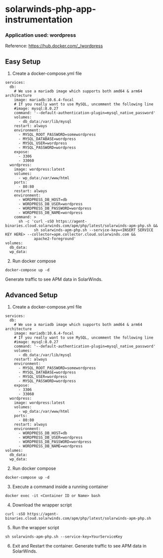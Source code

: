 # solarwinds-php-app-instrumentation

### Application used: wordpress

Reference: https://hub.docker.com/_/wordpress

## Easy Setup
1) Create a docker-compose.yml file
```
services:
  db:
    # We use a mariadb image which supports both amd64 & arm64 architecture
    image: mariadb:10.6.4-focal
    # If you really want to use MySQL, uncomment the following line
    #image: mysql:8.0.27
    command: '--default-authentication-plugin=mysql_native_password'
    volumes:
      - db_data:/var/lib/mysql
    restart: always
    environment:
      - MYSQL_ROOT_PASSWORD=somewordpress
      - MYSQL_DATABASE=wordpress
      - MYSQL_USER=wordpress
      - MYSQL_PASSWORD=wordpress
    expose:
      - 3306
      - 33060
  wordpress:
    image: wordpress:latest
    volumes:
      - wp_data:/var/www/html
    ports:
      - 80:80
    restart: always
    environment:
      - WORDPRESS_DB_HOST=db
      - WORDPRESS_DB_USER=wordpress
      - WORDPRESS_DB_PASSWORD=wordpress
      - WORDPRESS_DB_NAME=wordpress
    command: >
      sh -c 'curl -sSO https://agent-binaries.cloud.solarwinds.com/apm/php/latest/solarwinds-apm-php.sh &&
             sh solarwinds-apm-php.sh --service-key=<INSERT SERVICE KEY HERE> --collector=apm.collector.cloud.solarwinds.com &&
             apache2-foreground'
volumes:
  db_data:
  wp_data:

```
2) Run docker compose
```
docker-compose up -d
```
Generate traffic to see APM data in SolarWinds. 

## Advanced Setup
1) Create a docker-compose.yml file
```
services:
  db:
    # We use a mariadb image which supports both amd64 & arm64 architecture
    image: mariadb:10.6.4-focal
    # If you really want to use MySQL, uncomment the following line
    #image: mysql:8.0.27
    command: '--default-authentication-plugin=mysql_native_password'
    volumes:
      - db_data:/var/lib/mysql
    restart: always
    environment:
      - MYSQL_ROOT_PASSWORD=somewordpress
      - MYSQL_DATABASE=wordpress
      - MYSQL_USER=wordpress
      - MYSQL_PASSWORD=wordpress
    expose:
      - 3306
      - 33060
  wordpress:
    image: wordpress:latest
    volumes:
      - wp_data:/var/www/html
    ports:
      - 80:80
    restart: always
    environment:
      - WORDPRESS_DB_HOST=db
      - WORDPRESS_DB_USER=wordpress
      - WORDPRESS_DB_PASSWORD=wordpress
      - WORDPRESS_DB_NAME=wordpress
volumes:
  db_data:
  wp_data:
```
2) Run docker compose
```
docker-compose up -d
```
3) Execute a command inside a running container
```
docker exec -it <Container ID or Name> bash
```
4) Download the wrapper script
```
curl -sSO https://agent-binaries.cloud.solarwinds.com/apm/php/latest/solarwinds-apm-php.sh
```
5) Run the wrapper script
```
sh solarwinds-apm-php.sh --service-key=YourServiceKey
```
6) Exit and Restart the container. Generate traffic to see APM data in SolarWinds.
